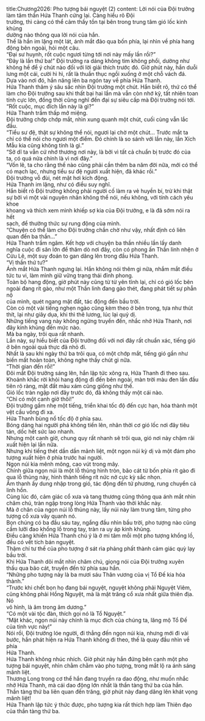 title:Chương2026: Pho tượng bái nguyệt (2)
content:
Lời nói của Đội trưởng làm tâm thần Hứa Thanh cứng lại. Càng hiểu rõ Đội<br>trưởng, thì càng có thể cảm thấy tồn tại bên trong trung tâm gió lốc kinh khủng<br>dường nào thông qua lời nói của hắn.<br>Thế là hắn im lặng một lát, ánh mắt đảo qua bốn phía, lại nhìn về phía hang<br>động bên ngoài, hỏi một câu.<br>“Đại sư huynh, rốt cuộc ngươi từng tới nơi này mấy lần rồi?”<br>“Đây là lần thứ ba!” Đội trưởng ra dáng không tim không phổi, dường như<br>không hề để ý chút nào đối với lời giải thích trước đó. Giờ phút này, hắn duỗi<br>lưng một cái, cười hì hì, rất là thuần thục ngồi xuống ở một chỗ vách đá.<br>Dựa vào nơi đó, hắn nâng lên ba ngón tay về phía Hứa Thanh.<br>Hứa Thanh thâm ý sâu sắc nhìn Đội trưởng một chút. Hắn biết rõ, thứ có thể<br>làm cho Đội trưởng sau khi thất bại hai lần mà vẫn còn nhớ kỹ, tất nhiên toan<br>tính cực lớn, đồng thời cũng nghĩ đến đại sự siêu cấp mà Đội trưởng nói tới.<br>“Rốt cuộc, mục đích lần này là gì?”<br>Hứa Thanh trầm thấp mở miệng.<br>Đội trưởng chớp chớp mắt, nhìn xung quanh một chút, cuối cùng vẫn lắc<br>đầu.<br>“Tiểu sư đệ, thật sự không thể nói, ngươi lại chờ một chút… Trước mắt ta<br>chỉ có thể nói cho ngươi một điểm. Đó chính là so sánh với lần này, lần Xích<br>Mẫu kia cũng không tính là gì.”<br>“Sở dĩ ta vẫn cứ nhớ thương nơi này, là bởi vì tất cả chuẩn bị trước đó của<br>ta, có quá nửa chính là vì nơi đây.”<br>“Vốn lẽ, ta cho rằng thế nào cũng phải cần thêm ba năm đời nữa, mới có thể<br>có mạch lạc, nhưng tiểu sư đệ ngươi xuất hiện, đã khác rồi.”<br>Đội trưởng vỗ đùi, nét mặt hơi kích động.<br>Hứa Thanh im lặng, như có điều suy nghĩ.<br>Hắn biết rõ Đội trưởng không phải người cố làm ra vẻ huyền bí, trừ khi thật<br>sự bởi vì một vài nguyên nhân không thể nói, nếu không, với tính cách yêu khoe<br>khoang và thích xem mình khiếp sợ kia của Đội trưởng, e là đã sớm nói ra hết<br>sạch, để thưởng thức sự rung động của mình.<br>“Chuyện có thể làm cho Đội trưởng chần chờ như vậy, nhất định có liên<br>quan đến ba thần…”<br>Hứa Thanh trầm ngâm. Kết hợp với chuyện ba thần nhiều lần lấy danh<br>nghĩa cuộc đi săn lớn để thăm dò nơi đây, còn có phong ấn Thần linh nhện ở<br>Cửu Lê, một suy đoán to gan dâng lên trong đầu Hứa Thanh.<br>“Vị thần thứ tư?”<br>Ánh mắt Hứa Thanh ngưng lại. Hắn không nói thêm gì nữa, nhắm mắt điều<br>tức tu vi, làm mình giữ vững trạng thái đỉnh phong.<br>Toàn bộ hang động, giờ phút này cũng từ từ yên tĩnh lại, chỉ có gió lốc bên<br>ngoài đang rít gào, như một Thần linh đang gào thét, đang phát tiết sự phẫn nộ<br>của mình, quét ngang mặt đất, tác động đến bầu trời.<br>Còn có một vài tiếng nghẹn ngào cũng kèm theo ở bên trong, tựa như thút<br>thít, lại như giãy dụa, khi thì thê lương, lúc lại quỷ dị.<br>Những tiếng vang này không ngừng truyền đến, nhắc nhở Hứa Thanh, nơi<br>đây kinh khủng đến mức nào.<br>Mà ba ngày, trôi qua rất nhanh.<br>Lần này, sự hiểu biết của Đội trưởng đối với nơi đây rất chuẩn xác, tiếng gió<br>ở bên ngoài quả thực đã nhỏ đi.<br>Nhất là sau khi ngày thứ ba trôi qua, có một chớp mắt, tiếng gió gần như<br>biến mất hoàn toàn, không nghe thấy chút gì nữa.<br>“Thời gian đến rồi!”<br>Đôi mắt Đội trưởng sáng lên, hắn lập tức xông ra, Hứa Thanh đi theo sau.<br>Khoảnh khắc rời khỏi hang động đi đến bên ngoài, màn trời màu đen lần đầu<br>tiên rõ ràng, mặt đất màu xám cũng giống như thế.<br>Gió lốc tràn ngập nơi đây trước đó, đã không thấy một cái nào.<br>“Chỉ có một canh giờ thôi!”<br>Đội trưởng gầm nhẹ một tiếng, triển khai tốc độ đến cực hạn, hóa thành một<br>vệt cầu vồng đi xa.<br>Hứa Thanh bùng nổ tốc độ ở phía sau.<br>Bóng dáng hai người phá không tiến lên, nhân thời cơ gió lốc nơi đây tiêu<br>tán, dốc hết sức lao nhanh.<br>Nhưng một canh giờ, chung quy rất nhanh sẽ trôi qua, gió nơi này chậm rãi<br>xuất hiện lại lần nữa.<br>Nhưng khi tiếng thét dần dần mãnh liệt, một ngọn núi kỳ dị và một đám pho<br>tượng xuất hiện ở phía trước hai người.<br>Ngọn núi kia mênh mông, cao vút trong mây.<br>Chính giữa ngọn núi là một lỗ thủng hình tròn, bão cát từ bốn phía rít gào đi<br>qua lỗ thủng này, hình thành tiếng rít nức nở cực kỳ sắc nhọn.<br>Âm thanh ấy dung nhập trong gió, tác động đến tứ phương, rung chuyển cả<br>linh hồn.<br>Cùng lúc đó, cảm giác cổ xưa và tang thương cũng thông qua ánh mắt nhìn<br>chăm chú, tràn ngập trong lòng Hứa Thanh vào thời khắc này.<br>Mà ở chân của ngọn núi lỗ thủng này, lấy núi này làm trung tâm, từng pho<br>tượng cổ xưa vây quanh nó.<br>Bọn chúng có ba đầu sáu tay, ngẩng đầu nhìn bầu trời, pho tượng nào cũng<br>cầm lưỡi đao khổng lồ trong tay, tràn ra uy áp kinh khủng.<br>Điều càng khiến Hứa Thanh chú ý là ở mi tâm mỗi một pho tượng khổng lồ,<br>đều có vết tích bán nguyệt.<br>Thậm chí tư thế của pho tượng ở sát rìa phảng phất thành cảm giác quỳ lạy<br>bầu trời.<br>Khi Hứa Thanh dõi mắt nhìn chăm chú, giọng nói của Đội trưởng xuyên<br>thấu qua bão cát, truyền đến từ phía sau hắn.<br>“Những pho tượng này là ba mươi sáu Thân vương của vị Tổ Đế kia hóa<br>thành.”<br>“Trước khi chết bọn họ đang bái nguyệt, nguyệt không phải Nguyệt Viêm,<br>cũng không phải Hồng Nguyệt, mà là mặt trăng cổ xưa nhất giữa thiên địa. Nó<br>vô hình, là âm trong âm dương.”<br>“Có một vài tộc đàn, thích gọi nó là Tổ Nguyệt.”<br>“Mặt khác, ngọn núi này chính là mục đích của chúng ta, lăng mộ Tổ Đế<br>của tinh vực này!”<br>Nói rồi, Đội trưởng lóe người, đi thẳng đến ngọn núi kia, nhưng mới đi vài<br>bước, hắn phát hiện ra Hứa Thanh không đi theo, thế là quay đầu nhìn về phía<br>Hứa Thanh.<br>Hứa Thanh không nhúc nhích. Giờ phút này hắn đứng bên cạnh một pho<br>tượng bái nguyệt, nhìn chằm chằm vào pho tượng, trong mắt lộ ra ánh sáng<br>mãnh liệt.<br>Thương Long trong cơ thể hắn đang truyền ra dao động, như muốn nhắc<br>nhở Hứa Thanh, mà cái dao động lớn nhất là thần tàng thứ ba của hắn.<br>Thần tàng thứ ba liên quan đến trăng, giờ phút này đang dâng lên khát vọng<br>mãnh liệt!<br>Hứa Thanh lập tức ý thức được, pho tượng kia rất thích hợp làm Thiên đạo<br>của thần tàng thứ ba.
